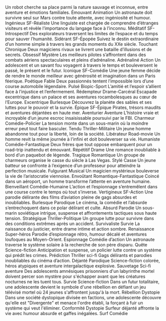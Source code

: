 Un robot cherche sa place parmi la nature sauvage et inconnue, entre aventure et émotions familiales.	Émouvant	Animation
Un astronaute doit survivre seul sur Mars contre toute attente, avec ingéniosité et humour.	Ingénieux	SF-Réaliste
Une linguiste est chargée de comprendre d’étranges visiteurs et révèle l’importance du langage face à l’inconnu.	Méditatif	SF-Introspectif
Des explorateurs traversent les limites de l’espace et du temps pour sauver l’humanité.	Sidérant	SF-Épopée
Suivez le destin extraordinaire d’un homme simple à travers les grands moments du XXe siècle.	Touchant	Chronique
Deux magiciens rivaux se livrent une bataille d’illusions et de secrets.	Obsessif	Mystère
Les meilleurs pilotes s’affrontent dans des combats aériens spectaculaires et pleins d’adrénaline.	Adrénaliné	Action
Un adolescent et un savant fou voyagent à travers le temps et bouleversent le passé, le présent et le futur.	Iconique	SF-Comédie
Une jeune femme décide de rendre le monde meilleur avec générosité et imagination dans un Paris féerique.	Poétique	Fable
Deux passionnés tentent l’impossible lors d’une course automobile légendaire.	Pulsé	Biopic-Sport
L’amitié et l’espoir s’allient face à l’injustice et l’enfermement.	Rédempteur	Drame-Carcéral
Escapade excentrique dans un palace et ses aventures rocambolesques au cœur de l’Europe.	Excentrique	Burlesque
Découvrez la planète des sables et ses luttes pour le pouvoir et la survie.	Épique	SF-Épique
Pirates, trésors maudits et aventures déjantées en haute mer.	Aventurier	Aventure
L’histoire vraie et incroyable d’un jeune escroc insaisissable poursuivi par le FBI.	Charmeur	Comédie-Policier
La tension monte dans un sous-marin où la moindre erreur peut tout faire basculer.	Tendu	Thriller-Militaire
Un jeune homme abandonne tout pour la liberté, loin de la société.	Libérateur	Road-movie
Un homme revit la même journée à l’infini et doit bouleverser sa vie.	Humaniste	Comédie-Fantastique
Deux frères que tout oppose embarquent pour un road-trip inattendu et émouvant.	Répétitif	Drame
Une romance inoubliable à bord d’un paquebot de légende.	Tragique	Romantique
Un groupe de charmeurs organise le casse du siècle à Las Vegas.	Stylé	Casse
Un jeune batteur se confronte à l’exigence d’un professeur pour atteindre la perfection musicale.	Fulgurant	Musical
Un magicien mystérieux bouleverse la vie de l’aristocratie viennoise.	Envoûtant	Romantique-Fantastique
Coincé dans un aéroport, un homme transforme l’attente en aventure humaine.	Bienveillant	Comédie-Humaine
L’action et l’espionnage s’entremêlent dans une course contre le temps où tout s’inverse.	Vertigineux	SF-Action
Une parodie délirante des films d’aviation pleine de gags absurdes et inoubliables.	Burlesque	Parodique
Le cinéma, la comédie et l’absurde s’entrechoquent dans ce polar délirant et culte.	Absurd	Parodie
Un sous-marin soviétique intrigue, suspense et affrontements tactiques sous haute tension.	Stratégique	Thriller-Politique
Un groupe lutte pour survivre dans des conditions extrêmes après un accident.	Survivaliste	Survie
La naissance du justicier, entre drame intime et action sombre.	Renaissance	Super-héros
Parodie d’espionnage rétro, humour décalé et aventures loufoques au Moyen-Orient.	Espionnage	Comédie d’action
Un astronaute traverse le système solaire à la recherche de son père disparu.	Quête	Science-fiction
Anticipation et suspense, un policier lutte contre un système qui prédit les crimes.	Prédiction	Thriller sci-fi
Gags délirants et parodies inoubliables du cinéma d’action.	Déjanté	Parodique
Science-fiction colorée, héros atypiques et aventure intergalactique explosive.	Sauvetage	Sci-fi aventure
Des adolescents amnésiques prisonniers d'un labyrinthe mortel doivent percer son mystère pour s'échapper avant que les créatures nocturnes ne les tuent tous.	Survie	Science-fiction
Dans un futur totalitaire, une adolescente devient le symbole d'une rébellion en défiant un jeu télévisé mortel où 24 jeunes s'affrontent jusqu'à la mort.	Rébellion	Dystopie
Dans une société dystopique divisée en factions, une adolescente découvre qu'elle est "Divergente" et menace l'ordre établi, la forçant à fuir un système qui veut l'éliminer.	Conformité	Dystopie
Surfeur déjanté affronte la vie avec humour absurde et gaffes inégalées.	Surf	Comédie
